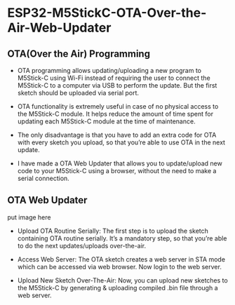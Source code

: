 # ESP32-M5StickC-OTA-Over-the-Air-Web-Updater

## OTA(Over the Air) Programming

- OTA programming allows updating/uploading a new program to M5Stick-C using Wi-Fi instead of requiring the user to connect the M5Stick-C to a computer via USB to perform the update. But the first sketch should be uploaded via serial port.

- OTA functionality is extremely useful in case of no physical access to the M5Stick-C module. It helps reduce the amount of time spent for updating each M5Stick-C module at the time of maintenance.

- The only disadvantage is that you have to add an extra code for OTA with every sketch you upload, so that you’re able to use OTA in the next update.

- I have made a OTA Web Updater that allows you to update/upload new code to your M5Stick-C using a browser, without the need to make a serial connection.


## OTA Web Updater 

put image here

- Upload OTA Routine Serially: The first step is to upload the sketch containing OTA routine serially. It’s a mandatory step, so that you’re able to do the next updates/uploads over-the-air.

- Access Web Server: The OTA sketch creates a web server in STA mode which can be accessed via web browser. Now login to the web server.

- Upload New Sketch Over-The-Air: Now, you can upload new sketches to the M5Stick-C by generating & uploading compiled .bin file through a web server.

